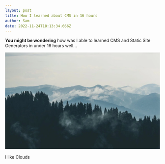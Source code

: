 ```yaml
---
layout: post
title: How I learned about CMS in 16 hours
author: Sam
date: 2022-11-24T18:13:34.666Z
---
```

**You might be wondering** how was I able to learned CMS and Static Site Generators in under 16 hours well...

![Picture of my mind](/assets/uploads/mountains-clouds-forest-fog.png "Mountains")

I﻿ like Clouds